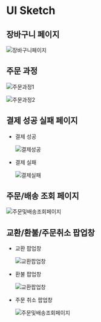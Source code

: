 # UI Sketch

## 장바구니 페이지

![장바구니페이지](https://github.com/idealization/software-engineering/blob/main/Requirement_Engineering/Payment_System/image/%EC%9E%A5%EB%B0%94%EA%B5%AC%EB%8B%88%20%ED%8E%98%EC%9D%B4%EC%A7%80.PNG?raw=true)



## 주문 과정

![주문과정1](https://github.com/idealization/software-engineering/blob/main/Requirement_Engineering/Payment_System/image/%EC%A3%BC%EB%AC%B8%EA%B3%BC%EC%A0%951.PNG?raw=true)

![주문과정2](https://github.com/idealization/software-engineering/blob/main/Requirement_Engineering/Payment_System/image/%EC%A3%BC%EB%AC%B8%EA%B3%BC%EC%A0%952.PNG?raw=true)



## 결제 성공 실패 페이지

- 결제 성공

  ![결제성공](https://github.com/idealization/software-engineering/blob/main/Requirement_Engineering/Payment_System/image/%EA%B2%B0%EC%A0%9C%20%EC%84%B1%EA%B3%B5%20%ED%8E%98%EC%9D%B4%EC%A7%80.png?raw=true)

- 결제 실패

  ![결제실패](https://github.com/idealization/software-engineering/blob/main/Requirement_Engineering/Payment_System/image/%EA%B2%B0%EC%A0%9C%20%EC%8B%A4%ED%8C%A8%20%ED%8E%98%EC%9D%B4%EC%A7%80.png?raw=true)



## 주문/배송 조회 페이지

![주문및배송조회페이지](https://github.com/idealization/software-engineering/blob/main/Requirement_Engineering/Payment_System/image/%EC%A3%BC%EB%AC%B8%20%EB%B0%8F%20%EB%B0%B0%EC%86%A1%20%EC%A1%B0%ED%9A%8C%20%ED%8E%98%EC%9D%B4%EC%A7%80.PNG?raw=true)



## 교환/환불/주문취소 팝업창

- 교환 팝업창

  ![교환팝업창](https://github.com/idealization/software-engineering/blob/main/Requirement_Engineering/Payment_System/image/%EA%B5%90%ED%99%98%20%ED%8C%9D%EC%97%85%EC%B0%BD.png?raw=true)

- 환불 팝업창

  ![교환팝업창](https://github.com/idealization/software-engineering/blob/main/Requirement_Engineering/Payment_System/image/%ED%99%98%EB%B6%88%20%ED%8C%9D%EC%97%85%EC%B0%BD.png?raw=true)

- 주문 취소 팝업창

  ![주문및배송조회페이지](https://github.com/idealization/software-engineering/blob/main/Requirement_Engineering/Payment_System/image/%EA%B2%B0%EC%A0%9C%20%EC%B7%A8%EC%86%8C%20%ED%8C%9D%EC%97%85%EC%B0%BD.png?raw=true)